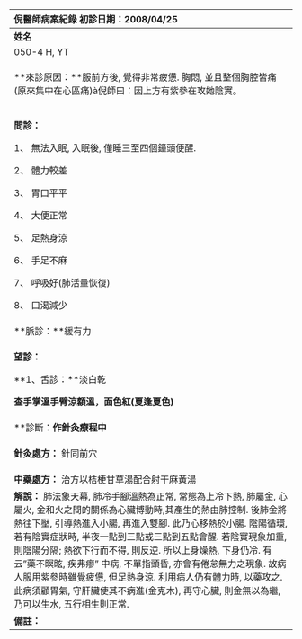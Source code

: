 ﻿|**倪醫師病案紀錄**     初診日期：2008/04/25|
| :- |
|**姓名**|**性別：**|**年齡及體型**|**來診日期：**|
|050-4 H, YT|女|中等|05/02/2008|
|<p>**來診原因：**服前方後, 覺得非常疲憊. 胸悶, 並且整個胸腔皆痛(原來集中在心區痛)à倪師曰：因上方有紫參在攻她陰實。 </p><p></p>|
|<p>**問診：**</p><p>1、 無法入眠, 入眠後, 僅睡三至四個鐘頭便醒.</p><p>2、 體力較差</p><p>3、 胃口平平</p><p>4、 大便正常</p><p>5、 足熱身涼</p><p>6、 手足不麻</p><p>7、 呼吸好(肺活量恢復)</p><p>8、 口渴減少</p>|
|**脈診：**緩有力|
|<p>**望診：**</p><p>**1、舌診：**淡白乾</p><p>**查手掌溫手臂涼額溫，面色紅(夏逢夏色)**</p>|
|**診斷：**作針灸療程中** |
|<p>**針灸處方：** 針同前穴</p><p></p>|
|**中藥處方：** 治方以桔梗甘草湯配合射干麻黃湯|
|**解說：** 肺法象天幕, 肺冷手腳溫熱為正常, 常態為上冷下熱, 肺屬金, 心屬火, 金和火之間的關係為心臟博動時,其產生的熱由肺控制. 後肺金將熱往下壓, 引導熱進入小腸, 再進入雙腳. 此乃心移熱於小腸. 陰陽循環, 若有陰實症狀時, 半夜一點到三點或三點到五點會醒. 若陰實現象加重, 則陰陽分隔; 熱欲下行而不得, 則反逆. 所以上身燥熱, 下身仍冷. 有云”藥不瞑眩, 疾弗瘳” 中病, 不單指頭昏, 亦會有倦怠無力之現象. 故病人服用紫參時雖覺疲憊, 但足熱身涼. 利用病人仍有體力時, 以藥攻之. 此病須顧胃氣, 守肝臟使其不病進(金克木), 再守心臟, 則金無以為繼, 乃可以生水, 五行相生則正常.|
|**備註：**|

